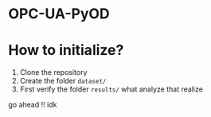 # OPC-UA-PyOD

# How to initialize?

1. Clone the repository
2. Create the folder ```dataset/```
3. First verify the folder ```results/``` what analyze that realize

go ahead !!
idk
